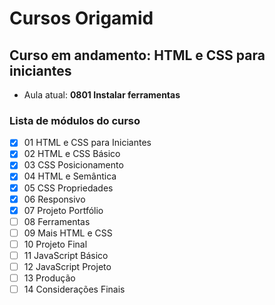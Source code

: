 # Cursos Origamid

## Curso em andamento: HTML e CSS para iniciantes
- Aula atual: **0801 Instalar ferramentas**

### Lista de módulos do curso
- [x] 01 HTML e CSS para Iniciantes
- [x] 02 HTML e CSS Básico
- [x] 03 CSS Posicionamento
- [x] 04 HTML e Semântica
- [x] 05 CSS Propriedades
- [x] 06 Responsivo
- [x] 07 Projeto Portfólio
- [ ] 08 Ferramentas
- [ ] 09 Mais HTML e CSS
- [ ] 10 Projeto Final
- [ ] 11 JavaScript Básico
- [ ] 12 JavaScript Projeto
- [ ] 13 Produção
- [ ] 14 Considerações Finais